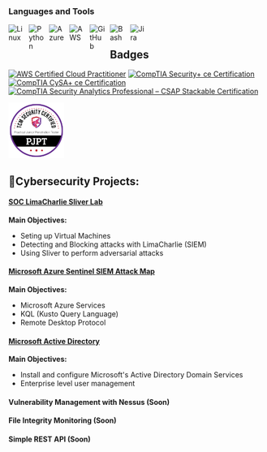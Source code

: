 ### Languages and Tools
<img align="left" alt="Linux" width="30px" style="padding-right:10px;" src="https://cdn.jsdelivr.net/gh/devicons/devicon/icons/linux/linux-original.svg" />
<img align="left" alt="Python" width="30px" style="padding-right:10px;" src="https://cdn.jsdelivr.net/gh/devicons/devicon/icons/python/python-plain.svg" />
<img align="left" alt="Azure" width="30px" style="padding-right:10px;" src="https://cdn.jsdelivr.net/gh/devicons/devicon/icons/azure/azure-original.svg" />
<img align="left" alt="AWS" width="30px" style="padding-right:10px;" src="https://cdn.jsdelivr.net/gh/devicons/devicon/icons/amazonwebservices/amazonwebservices-original.svg" />
<img align="left" alt="GitHub" width="30px" style="padding-right:10px;" src="https://cdn.jsdelivr.net/gh/devicons/devicon/icons/github/github-original.svg" />
<img align="left" alt="Bash" width="30px" style="padding-right:10px;" src="https://cdn.jsdelivr.net/gh/devicons/devicon/icons/bash/bash-original.svg" />
<img align="left" alt="Jira" width="30px" style="padding-right:10px;" src="https://cdn.jsdelivr.net/gh/devicons/devicon/icons/jira/jira-original.svg" />

<br />

## Badges
<!--START_SECTION:badges-->
[![AWS Certified Cloud Practitioner](https://images.credly.com/size/110x110/images/00634f82-b07f-4bbd-a6bb-53de397fc3a6/image.png)](http://www.credly.com/badges/52291412-4108-4fa3-bee7-7fe76ca513fe "AWS Certified Cloud Practitioner")
[![CompTIA Security+ ce Certification](https://images.credly.com/size/110x110/images/74790a75-8451-400a-8536-92d792c5184a/CompTIA_Security_2Bce.png)](http://www.credly.com/badges/bf433b6b-4f03-4ef6-be4e-c6e7d2413040 "CompTIA Security+ ce Certification")
[![CompTIA CySA+ ce Certification](https://images.credly.com/size/110x110/images/5cb4b153-44d8-410c-97c6-6afba3faa4af/Comptia_CySA_2Bce.png)](http://www.credly.com/badges/7fa28e00-3bba-465e-936e-fe3b5edfc3bb "CompTIA CySA+ ce Certification")
[![CompTIA Security Analytics Professional – CSAP Stackable Certification](https://images.credly.com/size/110x110/images/ba1b8072-8ebe-432c-88e5-05bc809c624a/CompTIA_CSAP.png)](http://www.credly.com/badges/5bf6fb69-d90e-4892-bd09-d51a45a68851 "CompTIA Security Analytics Professional – CSAP Stackable Certification")
<!--END_SECTION:badges-->
<img src=pjptbadge.png width="110" height="110"/>

## 🔐Cybersecurity Projects:
#### [SOC LimaCharlie Sliver Lab](https://github.com/nuttercd/soc-limacharlie-sliver-lab)
<b>Main Objectives:</b>
  - Seting up Virtual Machines
  - Detecting and Blocking attacks with LimaCharlie (SIEM)
  - Using Sliver to perform adversarial attacks

#### [Microsoft Azure Sentinel SIEM Attack Map](https://github.com/nuttercd/microsoft-azure-sentinel-honeypot-lab)
<b>Main Objectives:</b>
  - Microsoft Azure Services
  - KQL (Kusto Query Language)
  - Remote Desktop Protocol

#### [Microsoft Active Directory](https://github.com/nuttercd/microsoft-ad-lab)
<b>Main Objectives:</b>
  - Install and configure Microsoft's Active Directory Domain Services
  - Enterprise level user management


#### Vulnerability Management with Nessus (Soon)

#### File Integrity Monitoring (Soon)

#### Simple REST API (Soon)



